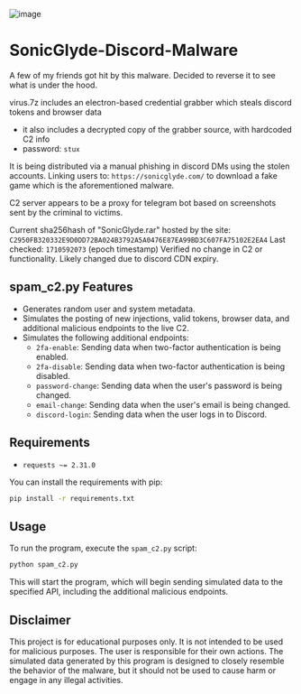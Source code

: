 ![image](https://github.com/StuxVT/SonicGlyde-Discord-Malware/assets/100985218/8171e62f-5c13-40c0-9ce5-5647c7d9dcee)

# SonicGlyde-Discord-Malware

A few of my friends got hit by this malware. Decided to reverse it to see what is under the hood.

virus.7z includes an electron-based credential grabber which steals discord tokens and browser data
 - it also includes a decrypted copy of the grabber source, with hardcoded C2 info
 - password: `stux`

It is being distributed via a manual phishing in discord DMs using the stolen accounts. Linking users to: `https://sonicglyde.com/` to download a fake game which is the aforementioned malware.

C2 server appears to be a proxy for telegram bot based on screenshots sent by the criminal to victims.

Current sha256hash of "SonicGlyde.rar" hosted by the site: `C2950FB320332E9D0DD72BA024B3792A5A0476E87EA99BD3C607FA75102E2EA4`
Last checked: `1710592073` (epoch timestamp)
Verified no change in C2 or functionality. Likely changed due to discord CDN expiry.

## spam_c2.py Features

- Generates random user and system metadata.
- Simulates the posting of new injections, valid tokens, browser data, and additional malicious endpoints to the live C2.
- Simulates the following additional endpoints:
  - `2fa-enable`: Sending data when two-factor authentication is being enabled.
  - `2fa-disable`: Sending data when two-factor authentication is being disabled.
  - `password-change`: Sending data when the user's password is being changed.
  - `email-change`: Sending data when the user's email is being changed.
  - `discord-login`: Sending data when the user logs in to Discord.

## Requirements

- `requests ~= 2.31.0`

You can install the requirements with pip:

```bash
pip install -r requirements.txt
```

## Usage

To run the program, execute the `spam_c2.py` script:

```bash
python spam_c2.py
```

This will start the program, which will begin sending simulated data to the specified API, including the additional malicious endpoints.

## Disclaimer

This project is for educational purposes only. It is not intended to be used for malicious purposes. The user is responsible for their own actions. The simulated data generated by this program is designed to closely resemble the behavior of the malware, but it should not be used to cause harm or engage in any illegal activities.
